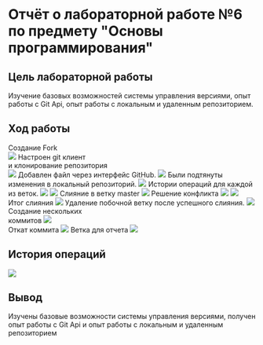 # Отчёт о лабораторной работе №6 по предмету "Основы программирования"
## Цель лабораторной работы
Изучение базовых возможностей системы
управления версиями, опыт работы с Git Api, опыт работы с локальным и
удаленным репозиторием.
## Ход работы
Cоздание Fork<br>
![](https://github.com/gric11/LR6/blob/Report/photo/%D0%A1%D0%BD%D0%B8%D0%BC%D0%BE%D0%BA%20%D1%8D%D0%BA%D1%80%D0%B0%D0%BD%D0%B0%202023-11-30%20230418.png)
Настроен git клиент<br> 
и клонирование репозитория<br>
![](https://github.com/gric11/LR6/blob/Report/photo/%D0%A1%D0%BD%D0%B8%D0%BC%D0%BE%D0%BA%20%D1%8D%D0%BA%D1%80%D0%B0%D0%BD%D0%B0%202023-11-30%20230850.png)
Добавлен файл через интерфейс GitHub.
![](https://github.com/gric11/LR6/blob/Report/photo/%D0%A1%D0%BD%D0%B8%D0%BC%D0%BE%D0%BA%20%D1%8D%D0%BA%D1%80%D0%B0%D0%BD%D0%B0%202023-11-30%20231033.png)
Были подтянуты изменения в
локальный репозиторий. 
![](https://github.com/gric11/LR6/blob/Report/photo/%D0%A1%D0%BD%D0%B8%D0%BC%D0%BE%D0%BA%20%D1%8D%D0%BA%D1%80%D0%B0%D0%BD%D0%B0%202023-11-30%20231108.png)
Истории операций для каждой из веток.
![](https://github.com/gric11/LR6/blob/Report/photo/%D0%A1%D0%BD%D0%B8%D0%BC%D0%BE%D0%BA%20%D1%8D%D0%BA%D1%80%D0%B0%D0%BD%D0%B0%202023-11-30%20231126.png)
![](https://github.com/gric11/LR6/blob/Report/photo/%D0%A1%D0%BD%D0%B8%D0%BC%D0%BE%D0%BA%20%D1%8D%D0%BA%D1%80%D0%B0%D0%BD%D0%B0%202023-11-30%20231200.png)
Cлияние в ветку master
![](https://github.com/gric11/LR6/blob/Report/photo/%D0%A1%D0%BD%D0%B8%D0%BC%D0%BE%D0%BA%20%D1%8D%D0%BA%D1%80%D0%B0%D0%BD%D0%B0%202023-11-30%20231253.png)
Решение конфликта
![](https://github.com/EmilBBbbbbbb/LR6/blob/report/screenshot/%D0%A1%D0%BD%D0%B8%D0%BC%D0%BE%D0%BA%20%D1%8D%D0%BA%D1%80%D0%B0%D0%BD%D0%B0%202023-11-14%20222453.png)
![](https://github.com/EmilBBbbbbbb/LR6/blob/report/screenshot/%D0%A1%D0%BD%D0%B8%D0%BC%D0%BE%D0%BA%20%D1%8D%D0%BA%D1%80%D0%B0%D0%BD%D0%B0%202023-11-14%20222500.png)
Итог слияния
![](https://github.com/gric11/LR6/blob/Report/photo/%D0%A1%D0%BD%D0%B8%D0%BC%D0%BE%D0%BA%20%D1%8D%D0%BA%D1%80%D0%B0%D0%BD%D0%B0%202023-11-30%20231530.png)
Удаление побочной ветку
после успешного слияния. 
![](https://github.com/gric11/LR6/blob/Report/photo/%D0%A1%D0%BD%D0%B8%D0%BC%D0%BE%D0%BA%20%D1%8D%D0%BA%D1%80%D0%B0%D0%BD%D0%B0%202023-11-30%20231802.png)<br>
Создание нескольких<br>
коммитов
![](https://github.com/gric11/LR6/blob/Report/photo/%D0%A1%D0%BD%D0%B8%D0%BC%D0%BE%D0%BA%20%D1%8D%D0%BA%D1%80%D0%B0%D0%BD%D0%B0%202023-11-30%20232027.png)<br>
Откат коммита
![](https://github.com/gric11/LR6/blob/Report/photo/%D0%A1%D0%BD%D0%B8%D0%BC%D0%BE%D0%BA%20%D1%8D%D0%BA%D1%80%D0%B0%D0%BD%D0%B0%202023-11-30%20232115.png)
Ветка для отчета
![](https://github.com/EmilBBbbbbbb/LR6/blob/report/screenshot/%D0%A1%D0%BD%D0%B8%D0%BC%D0%BE%D0%BA%20%D1%8D%D0%BA%D1%80%D0%B0%D0%BD%D0%B0%202023-11-14%20225246.png)
## История операций
![](https://github.com/gric11/LR6/blob/Report/photo/%D0%A1%D0%BD%D0%B8%D0%BC%D0%BE%D0%BA%20%D1%8D%D0%BA%D1%80%D0%B0%D0%BD%D0%B0%202023-11-30%20232245.png)
## Вывод
Изучены базовые возможности системы управления версиями, получен опыт работы с Git Api и опыт работы с локальным и удаленным репозиторием

